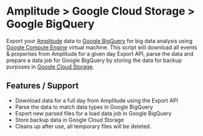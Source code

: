 # Amplitude > Google Cloud Storage > Google BigQuery
Export your [Amplitude](https://amplitude.com/) data to [Google BigQuery](https://bigquery.cloud.google.com) for big data analysis using [Google Compute Engine](https://cloud.google.com/compute/) virtual machine.
This script will download all events & properties from Amplitude for a given day
Export API, parse the data and prepare a data job for Google BigQuery
by storing the data for backup purposes in [Google Cloud Storage](https://cloud.google.com/storage/).


## Features / Support
* Download data for a full day from Amplitude using the Export API
* Parse the data to match data types in Google BigQuery
* Export new parsed files for a load data job in Google BigQuery
* Store backup data in Google Cloud Storage
* Cleans up after use, all temporary files will be deleted.
